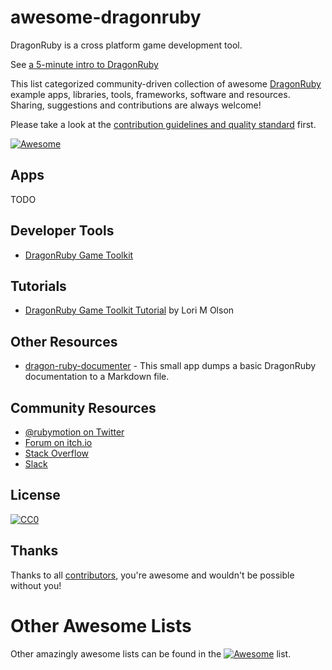 # awesome-dragonruby

DragonRuby is a cross platform game development tool.

See [a 5-minute intro to DragonRuby](https://www.youtube.com/embed/DYBRzglsEzU)

This list categorized community-driven collection of awesome [DragonRuby](https://dragonruby.org) example apps, libraries, tools, frameworks, software and resources.
Sharing, suggestions and contributions are always welcome!

Please take a look at the [contribution guidelines and quality standard](https://github.com/awesome-dragonruby/awesome-dragonruby/blob/master/CONTRIBUTING.md) first.

[![Awesome](https://cdn.rawgit.com/sindresorhus/awesome/d7305f38d29fed78fa85652e3a63e154dd8e8829/media/badge.svg)](https://github.com/sindresorhus/awesome)


## Apps

TODO

## Developer Tools

* [DragonRuby Game Toolkit](https://dragonruby.itch.io/dragonruby-gtk)

## Tutorials

* [DragonRuby Game Toolkit Tutorial](https://dragonruby.school) by Lori M Olson

## Other Resources

* [dragon-ruby-documenter](https://github.com/ediathome/dragon-ruby-documenter) - This small app dumps a basic DragonRuby documentation to a Markdown file.

## Community Resources
* [@rubymotion on Twitter](https://twitter.com/rubymotion)
* [Forum on itch.io](https://dragonruby.itch.io/dragonruby-gtk/community)
* [Stack Overflow](https://stackoverflow.com/questions/tagged/dragonruby)
* [Slack](https://motioneers.slack.com)


## License

[![CC0](http://mirrors.creativecommons.org/presskit/buttons/88x31/svg/cc-zero.svg)](https://creativecommons.org/publicdomain/zero/1.0/)


## Thanks

Thanks to all [contributors](https://github.com/awesome-dragonruby/awesome-dragonruby/graphs/contributors), you're awesome and wouldn't be possible without you!

# Other Awesome Lists

Other amazingly awesome lists can be found in the [![Awesome](https://cdn.rawgit.com/sindresorhus/awesome/d7305f38d29fed78fa85652e3a63e154dd8e8829/media/badge.svg)](https://github.com/sindresorhus/awesome) list.
